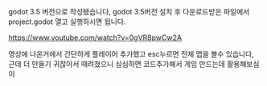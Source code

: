 godot 3.5 버전으로 작성됐습니다, godot 3.5버전 설치 후 다운로드받은 파일에서 project.godot 열고 실행하시면 됩니다.

https://www.youtube.com/watch?v=0gVR8pwCw2A

영상에 나온거에서 간단하게 플레이어 추가했고 esc누르면 전체 맵을 볼수 있습니다, 근데 더 만들기 귀찮아서 때려쳤으니 심심하면 코드추가해서 게임 만드는데 활용해보심이
